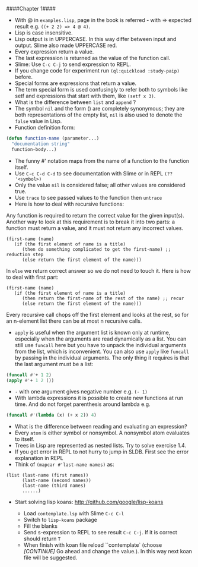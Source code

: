 ####Chapter 1####

- With @ in `examples.lisp`, page in the book is referred - with => expected result
e.g. `((+ 2 2) => 4 @ 4)`.
- Lisp is case insensitive.
- Lisp output is in UPPERCASE. In this way differ between input and output.
Slime also made UPPERCASE red.
- Every expression return a value.
- The last expression is returned as the value of the function call.
- Slime: Use `C-c C-j` to send expression to REPL.
- If you change code for experiment run `(ql:quickload :study-paip)` before.
- Special forms are expressions that return a value.
- The term special form is used confusingly to refer both to symbols like setf and
expressions that start with them, like `(setf x 3)`.
- What is the difference between `list` and `append` ?
- The symbol `nil` and the form () are completely synonymous; they are both representations of the empty list, `nil`
is also used to denote the `false` value in Lisp.
- Function definition form:

``` cl
(defun function-name (parameter...)
  "documentation string"
  function-body...)
```
- The funny #' notation maps from the name of a function to the function itself.
- Use `C-c C-d C-d` to see documentation with Slime or in REPL `(?? '<symbol>)`
- Only the value `nil` is considered false; all other values are considered true.
- Use `trace` to see passed values to the function then `untrace`
- Here is how to deal with recursive functions:

Any function is required to return the correct value for the given input(s). Another
way to look at this requirement is to break it into two parts: a function must return
a value, and it must not return any incorrect values.

```
(first-name (name)
   (if (the first element of name is a title)
      (then do something complicated to get the first-name) ;; reduction step
      (else return the first element of the name)))
```
In `else` we return correct answer so we do not need to touch it. Here is how to
deal with first part:

```
(first-name (name)
   (if (the first element of name is a title)
      (then return the first-name of the rest of the name) ;; recur
      (else return the first element of the name)))
```

Every recursive call chops off the first element and looks at the rest,
so for an n-element list there can be at most n recursive calls.

- `apply` is useful when the argument list is known only at runtime, especially when the arguments are read dynamically as a list.
You can still use `funcall` here but you have to unpack the individual arguments from the list, which is inconvenient.
You can also use `apply` like `funcall` by passing in the individual arguments.
The only thing it requires is that the last argument must be a list:

``` cl
(funcall #'+ 1 2)
(apply #'+ 1 2 ())
```
- `-` with one argument gives negative number e.g. `(- 1)`
- With lambda expressions it is possible to create new functions at run time.
And do not forget parenthesis around lambda e.g.
``` cl
(funcall #'(lambda (x) (+ x 2)) 4)
```
- What is the difference between reading and evaluating an expression?
- Every `atom` is either symbol or nonsymbol. A nonsymbol atom evaluates to itself.
- Trees in Lisp are represented as nested lists. Try to solve exercise 1.4.
- If you get error in REPL to not hurry to jump in SLDB. First see the error
  explanation in REPL
- Think of `(mapcar #'last-name names)` as:
```
(list (last-name (first names))
      (last-name (second names))
      (last-name (third names)
      ......)
```
- Start solving lisp koans: http://github.com/google/lisp-koans

    * Load `contemplate.lsp` with Slime `C-c C-l`
    * Switch to `lisp-koans` package
    * Fill the blanks
    * Send s-expression to REPL to see result `C-c C-j`. If it is correct should return `T`
    * When finish with koan file reload ``contemplate` (choose _[CONTINUE]_ Go ahead and
change the value.). In this way next koan file will be suggested.
